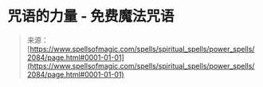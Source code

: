 <!--yml

category: 未分类

date: 2024-06-12 18:35:34

-->

# 咒语的力量 - 免费魔法咒语

> 来源：[https://www.spellsofmagic.com/spells/spiritual_spells/power_spells/2084/page.html#0001-01-01](https://www.spellsofmagic.com/spells/spiritual_spells/power_spells/2084/page.html#0001-01-01)
